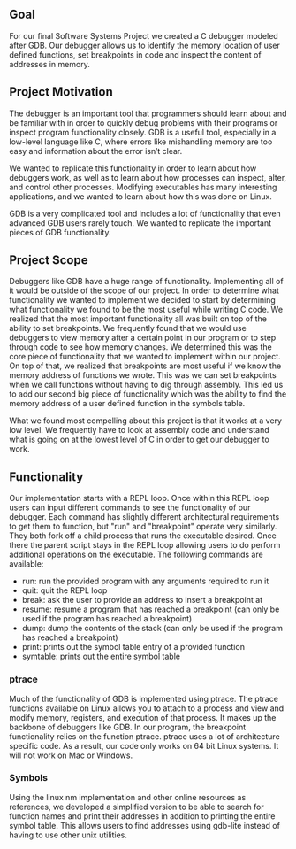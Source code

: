 ## Goal

For our final Software Systems Project we created a C debugger modeled after GDB. Our debugger allows us to identify the memory location of user defined functions, set breakpoints in code and inspect the content of addresses in memory. 

## Project Motivation

The debugger is an important tool that programmers should learn about and be familiar with in order to quickly debug problems with their programs or inspect program functionality closely. GDB is a useful tool, especially in a low-level language like C, where errors like mishandling memory are too easy and information about the error isn’t clear.

We wanted to replicate this functionality in order to learn about how debuggers work, as well as to learn about how processes can inspect, alter, and control other processes. Modifying executables has many interesting applications, and we wanted to learn about how this was done on Linux.

GDB is a very complicated tool and includes a lot of functionality that even advanced GDB users rarely touch. We wanted to replicate the important pieces of GDB functionality.

## Project Scope

Debuggers like GDB have a huge range of functionality. Implementing all of it would be outside of the scope of our project. In order to determine what functionality we wanted to implement we decided to start by determining what functionality we found to be the most useful while writing C code. We realized that the most important functionality all was built on top of the ability to set breakpoints. We frequently found that we would use debuggers to view memory after a certain point in our program or to step through code to see how memory changes. We determined this was the core piece of functionality that we wanted to implement within our project. On top of that, we realized that breakpoints are most useful if we know the memory address of functions we wrote. This was we can set breakpoints when we call functions without having to dig through assembly. This led us to add our second big piece of functionality which was the ability to find the memory address of a user defined function in the symbols table.

What we found most compelling about this project is that it works at a very low level. We frequently have to look at assembly code and understand what is going on at the lowest level of C in order to get our debugger to work.

## Functionality

Our implementation starts with a REPL loop. Once within this REPL loop users can input different commands to see the functionality of our debugger. Each command has slightly different architectural requirements to get them to function, but "run" and "breakpoint" operate very similarly. They both fork off a child process that runs the executable desired. Once there the parent script stays in the REPL loop allowing users to do perform additional operations on the executable. The following commands are available:

- run: run the provided program with any arguments required to run it
- quit: quit the REPL loop
- break: ask the user to provide an address to insert a breakpoint at
- resume: resume a program that has reached a breakpoint (can only be used if the program has reached a breakpoint)
- dump: dump the contents of the stack (can only be used if the program has reached a breakpoint)
- print: prints out the symbol table entry of a provided function
- symtable: prints out the entire symbol table

### ptrace

Much of the functionality of GDB is implemented using ptrace. The ptrace functions available on Linux allows you to attach to a process and view and modify memory, registers, and execution of that process. It makes up the backbone of debuggers like GDB. In our program, the breakpoint functionality relies on the function ptrace. ptrace uses a lot of architecture specific code. As a result, our code only works on 64 bit Linux systems. It will not work on Mac or Windows.

### Symbols

Using the linux nm implementation and other online resources as references, we developed a simplified version to be able to search for function names and print their addresses in addition to printing the entire symbol table. This allows users to find addresses using gdb-lite instead of having to use other unix utilities.

